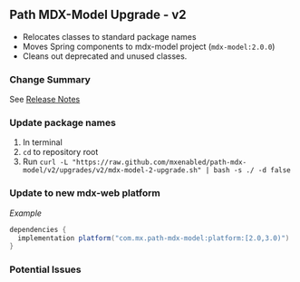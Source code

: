## Path MDX-Model Upgrade - v2

* Relocates classes to standard package names
* Moves Spring components to mdx-model project (`mdx-model:2.0.0`)
* Cleans out deprecated and unused classes.

### Change Summary

See [Release Notes](https://github.com/mxenabled/path-sdk/blob/master/CHANGELOG.md#100-2022-10-07)

### Update package names

1. In terminal
2. `cd` to repository root
3. Run `curl -L "https://raw.github.com/mxenabled/path-mdx-model/v2/upgrades/v2/mdx-model-2-upgrade.sh" | bash -s ./ -d false`

### Update to new mdx-web platform

_Example_

```groovy
dependencies {
  implementation platform("com.mx.path-mdx-model:platform:[2.0,3.0)")
}
```

### Potential Issues
